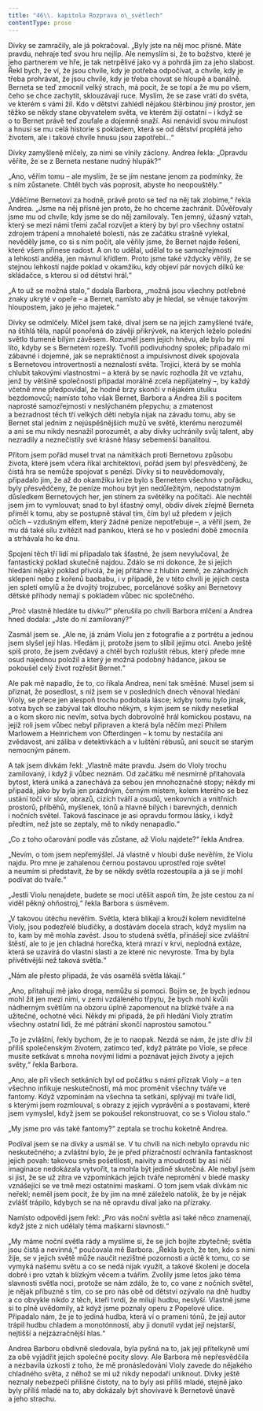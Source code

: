 ```yaml
---
title: "46\\. kapitola Rozprava o\_světlech"
contentType: prose
---
```


Dívky se zamračily, ale já pokračoval. „Byly jste na něj moc přísné. Máte pravdu, nehraje teď svou hru nejlíp. Ale nemyslím si, že to božstvo, které je jeho partnerem ve hře, je tak netrpělivé jako vy a pohrdá jím za jeho slabost. Řekl bych, že ví, že jsou chvíle, kdy je potřeba odpočívat, a chvíle, kdy je třeba prohrávat, že jsou chvíle, kdy je třeba chovat se hloupě a banálně. Berneta se teď zmocnil velký strach, má pocit, že se topí a že mu po všem, čeho se chce zachytit, sklouzávají ruce. Myslím, že se zase vrátí do světa, ve kterém s vámi žil. Kdo v dětství zahlédl nějakou štěrbinou jiný prostor, jen těžko se někdy stane obyvatelem světa, ve kterém žijí ostatní – i když se o to Bernet právě teď zoufale a dojemně snaží. Asi nenávidí svou minulost a hnusí se mu celá historie s pokladem, která se od dětství proplétá jeho životem, ale i takové chvíle hnusu jsou zapotřebí…“

Dívky zamyšleně mlčely, za nimi se vlnily záclony. Andrea řekla: „Opravdu věříte, že se z Berneta nestane nudný hlupák?“

„Ano, věřím tomu – ale myslím, že se jím nestane jenom za podmínky, že s ním zůstanete. Chtěl bych vás poprosit, abyste ho ne­opouštěly.“

„Vděčíme Bernetovi za hodně, právě proto se teď na něj tak zlobíme,“ řekla Andrea. „Jsme na něj přísné jen proto, že ho chceme zachránit. Důvěřovaly jsme mu od chvíle, kdy jsme se do něj zamilovaly. Ten jemný, úžasný vztah, který se mezi námi třemi začal rozvíjet a který by byl pro všechny ostatní zdrojem trápení a mnohaleté bolesti, nás ze začátku strašně vylekal, nevěděly jsme, co si s ním počít, ale věřily jsme, že Bernet najde řešení, které všem přinese radost. A on to udělal, udělal to se samozřejmostí a lehkostí anděla, jen mávnul křídlem. Proto jsme také vždycky věřily, že se stejnou lehkostí najde poklad v okamžiku, kdy objeví pár nových dílků ke skládačce, s kterou si od dětství hrál.“

„A to už se možná stalo,“ dodala Barbora, „možná jsou všechny potřebné znaky ukryté v opeře – a Bernet, namísto aby je hledal, se věnuje takovým hloupostem, jako je jeho majetek.“

Dívky se odmlčely. Mlčel jsem také, díval jsem se na jejich zamyšlené tváře, na štíhlá těla, napůl ponořená do závějí přikrývek, na kterých leželo polední světlo tlumené bílým závěsem. Rozuměl jsem jejich hněvu, ale bylo by mi líto, kdyby se s Bernetem rozešly. Tvořili podivuhodný spolek; připadalo mi zábavné i dojemné, jak se nepraktičnost a impulsivnost dívek spojovala s Bernetovou introvertností a neznalostí světa. Trojici, která by se mohla chlubit takovými vlastnostmi – a která by se navíc rozhodla žít ve vztahu, jenž by většině společnosti připadal morálně zcela nepřijatelný –, by každý včetně mne předpovídal, že hodně brzy skončí v nějakém útulku bezdomovců; namísto toho však Bernet, Barbora a Andrea žili s pocitem naprosté samozřejmosti v neslýchaném přepychu; a zmatenost a bezradnost těch tří velkých dětí nebyla nijak na závadu tomu, aby se Bernet stal jedním z nejúspěšnějších mužů ve světě, kterému nerozuměl a ani se mu nikdy nesnažil porozumět, a aby dívky uchránily svůj talent, aby nezradily a neznečistily své krásné hlasy sebemenší banalitou.

Přitom jsem pořád musel trvat na námitkách proti Bernetovu způsobu života, které jsem včera říkal architektovi, pořád jsem byl přesvědčený, že čistá hra se nemůže spojovat s penězi. Dívky si to neuvědomovaly, připadalo jim, že až do okamžiku krize bylo s Bernetem všechno v pořádku, byly přesvědčeny, že peníze mohou být jen nedůležitým, nepodstatným důsledkem Bernetových her, jen stínem za světélky na počítači. Ale nechtěl jsem jim to vymlouvat; snad to byl šťastný omyl, obdiv dívek zřejmě Berneta přiměl k tomu, aby se postupně stával tím, čím byl už předem v jejich očích – vzdušným elfem, který žádné peníze nepotřebuje –, a věřil jsem, že mu dá také sílu zvítězit nad panikou, která se ho v poslední době zmocnila a strhávala ho ke dnu.

Spojení těch tří lidí mi připadalo tak šťastné, že jsem nevylučoval, že fantastický poklad skutečně najdou. Zdálo se mi dokonce, že si jejich hledání nějaký poklad přivolá, že jej přitáhne z hlubin země, ze záhadných sklepení nebo z kořenů baobabu, i v případě, že v této chvíli je jejich cesta jen spletí omylů a že dvojitý trojzubec, porcelánové sošky ani Bernetovy dětské příhody nemají s pokladem vůbec nic společného.

„Proč vlastně hledáte tu dívku?“ přerušila po chvíli Barbora mlčení a Andrea hned dodala: „Jste do ní zamilovaný?“

Zasmál jsem se. „Ale ne, já znám Violu jen z fotografie a z portrétu a jednou jsem slyšel její hlas. Hledám ji, protože jsem to slíbil jejímu otci. Anebo ještě spíš proto, že jsem zvědavý a chtěl bych rozluštit rébus, který přede mne osud najednou položil a který je možná podobný hádance, jakou se pokoušel celý život rozřešit Bernet.“

Ale pak mě napadlo, že to, co říkala Andrea, není tak směšné. Musel jsem si přiznat, že posedlost, s níž jsem se v posledních dnech věnoval hledání Violy, se přece jen alespoň trochu podobala lásce; kdyby tomu bylo jinak, sotva bych se zabýval tak dlouho někým, s kým jsem se nikdy nesetkal a o kom skoro nic nevím, sotva bych dobrovolně hrál komickou postavu, na jejíž roli jsem vůbec nebyl připraven a která byla něčím mezi Philem Marlowem a Heinrichem von Ofterdingen – k tomu by nestačila ani zvědavost, ani záliba v detektivkách a v luštění rébusů, ani soucit se starým nemocným pánem.

A tak jsem dívkám řekl: „Vlastně máte pravdu. Jsem do Violy trochu zamilovaný, i když ji vůbec neznám. Od začátku mě nesmírně přitahovala bytost, která uniká a zanechává za sebou jen mnohoznačné stopy; někdy mi připadá, jako by byla jen prázdným, černým místem, kolem kterého se bez ustání točí vír slov, obrazů, cizích tváří a osudů, venkovních a vnitřních prostorů, příběhů, myšlenek, tónů a hlavně bílých i barevných, denních i nočních světel. Taková fascinace je asi opravdu formou lásky, i když předtím, než jste se zeptaly, mě to nikdy nenapadlo.“

„Co z toho očarování podle vás zůstane, až Violu najdete?“ řekla Andrea.

„Nevím, o tom jsem nepřemýšlel. Já vlastně v hloubi duše nevěřím, že Violu najdu. Pro mne je zahalenou černou postavou uprostřed roje světel a neumím si představit, že by se někdy světla rozestoupila a já se jí mohl podívat do tváře.“

„Jestli Violu nenajdete, budete se moci utěšit aspoň tím, že jste cestou za ní viděl pěkný ohňostroj,“ řekla Barbora s úsměvem.

„V takovou útěchu nevěřím. Světla, která blikají a krouží kolem neviditelné Violy, jsou podezřelé bludičky, a dostávám docela strach, když myslím na to, kam by mě mohla zavést. Jsou to studená světla, přinášejí sice zvláštní štěstí, ale to je jen chladná horečka, která mrazí v krvi, neplodná extáze, která se uzavírá do vlastní slasti a ze které nic nevyroste. Tma by byla přívětivější než taková světla.“

„Nám ale přesto připadá, že vás osamělá světla lákají.“

„Ano, přitahují mě jako droga, nemůžu si pomoci. Bojím se, že bych jednou mohl žít jen mezi nimi, v zemi vzdáleného třpytu, že bych mohl kvůli nádherným světlům na obzoru úplně zapomenout na blízké tváře a na užitečné, ochotné věci. Někdy mi připadá, že při hledání Violy ztratím všechny ostatní lidi, že mé pátrání skončí naprostou samotou.“

„To je zvláštní, řekly bychom, že je to naopak. Nezdá se nám, že jste dřív žil příliš společenským životem, zatímco teď, když pátráte po Viole, se přece musíte setkávat s mnoha novými lidmi a poznávat jejich životy a jejich světy,“ řekla Barbora.

„Ano, ale při všech setkáních byl od počátku s námi přízrak Violy – a ten všechno infikuje neskutečností, má moc proměnit všechny tváře ve fantomy. Když vzpomínám na všechna ta setkání, splývají mi tváře lidí, s kterými jsem rozmlouval, s obrazy z jejich vyprávění a s postavami, které jsem vymyslel, když jsem se pokoušel rekonstruovat, co se s Violou stalo.“

„My jsme pro vás také fantomy?“ zeptala se trochu koketně Andrea.

Podíval jsem se na dívky a usmál se. V tu chvíli na nich nebylo opravdu nic neskutečného; a zvláštní bylo, že je před přízračností ochránila fantasknost jejich povah: takovou směs pošetilosti, naivity a moudrosti by asi ničí imaginace nedokázala vytvořit, ta mohla být jedině skutečná. Ale nebyl jsem si jist, že se už zítra ve vzpomínkách jejich tváře nepromění v bledé masky vznášející se ve tmě mezi ostatními maskami. O tom jsem však dívkám nic neřekl; neměl jsem pocit, že by jim na mně záleželo natolik, že by je nějak zvlášť trápilo, kdybych se na ně opravdu díval jako na přízraky.

Namísto odpovědi jsem řekl: „Pro vás noční světla asi také něco znamenají, když jste z nich udělaly téma maškarní slavnosti.“

„My máme noční světla rády a myslíme si, že se jich bojíte zbytečně; světla jsou čistá a nevinná,“ poučovala mě Barbora. „Řekla bych, že ten, kdo s nimi žije, se v jejich světě může naučit nezištné pozornosti a úctě k tomu, co se vymyká našemu světu a co se nedá nijak využít, a takové školení je docela dobré i pro vztah k blízkým věcem a tvářím. Zvolily jsme letos jako téma slavnosti světla noci, protože se nám zdálo, že to, co vane z nočních světel, je nějak příbuzné s tím, co se pro nás obě od dětství ozývalo na dně hudby a co obvykle nikdo z těch, kteří tvrdí, že milují hudbu, neslyší. Vlastně jsme si to plně uvědomily, až když jsme poznaly operu z Popelové ulice. Připadalo nám, že je to jediná hudba, která ví o prameni tónů, že její autor trápil hudbu chladem a monotónností, aby ji donutil vydat její nejstarší, nejtišší a nejzázračnější hlas.“

Andrea Barboru obdivně sledovala, byla pyšná na to, jak její přítelkyně umí za obě vyjádřit jejich společné pocity slovy. Ale Barbora mě nepřesvědčila a nezbavila úzkosti z toho, že mě pronásledování Violy zavede do nějakého chladného světa, z něhož se mi už nikdy nepodaří uniknout. Dívky ještě neznaly nebezpečí přílišné čistoty, na to byly asi příliš mladé, stejně jako byly příliš mladé na to, aby dokázaly být shovívavé k Bernetově únavě a jeho strachu.
